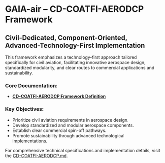 # GAIA-air – CD-COATFI-AERODCP Framework

## Civil-Dedicated, Component-Oriented, Advanced-Technology-First Implementation

This framework emphasizes a technology-first approach tailored specifically for civil aviation, facilitating innovative aerospace design, standardized modularity, and clear routes to commercial applications and sustainability.

### Core Documentation:
- **[CD-COATFI-AERODCP Framework Definition](./CD-COATFI-AERODCP.md)**

### Key Objectives:
- Prioritize civil aviation requirements in aerospace design.
- Develop standardized and modular aerospace components.
- Establish clear commercial spin-off pathways.
- Promote sustainability through advanced technological implementations.

For comprehensive technical specifications and implementation details, visit the [CD-COATFI-AERODCP.md](./CD-COATFI-AERODCP.md).
